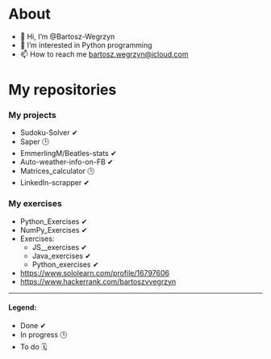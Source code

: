 # About

- 👋 Hi, I’m @Bartosz-Wegrzyn
- 👀 I’m interested in Python programming
- 📫 How to reach me bartosz.wegrzyn@icloud.com

# My repositories

### My projects 

- Sudoku-Solver ✔
- Saper 🕒
- EmmerlingM/Beatles-stats ✔
- Auto-weather-info-on-FB ✔
- Matrices_calculator 🕒
- LinkedIn-scrapper ✔

### My exercises

- Python_Exercises ✔
- NumPy_Exercises ✔
- Exercises:
  - JS__exercises ✔
  - Java_exercises ✔
  - Python_exercises ✔ 
- https://www.sololearn.com/profile/16797606
- https://www.hackerrank.com/bartoszvvegrzyn


__________________________________________________
#### Legend:

- Done ✔ 
- In progress 🕒
- To do 🗓
